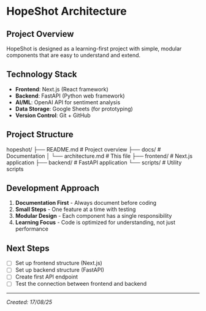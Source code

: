 # HopeShot Architecture

## Project Overview
HopeShot is designed as a learning-first project with simple, modular components that are easy to understand and extend.

## Technology Stack
- **Frontend**: Next.js (React framework)
- **Backend**: FastAPI (Python web framework)  
- **AI/ML**: OpenAI API for sentiment analysis
- **Data Storage**: Google Sheets (for prototyping)
- **Version Control**: Git + GitHub

## Project Structure
hopeshot/
├── README.md                 # Project overview
├── docs/                     # Documentation
│   └── architecture.md       # This file
├── frontend/                 # Next.js application
├── backend/                  # FastAPI application
└── scripts/                  # Utility scripts

## Development Approach
1. **Documentation First** - Always document before coding
2. **Small Steps** - One feature at a time with testing
3. **Modular Design** - Each component has a single responsibility
4. **Learning Focus** - Code is optimized for understanding, not just performance

## Next Steps
- [ ] Set up frontend structure (Next.js)
- [ ] Set up backend structure (FastAPI)
- [ ] Create first API endpoint
- [ ] Test the connection between frontend and backend

---
*Created: 17/08/25*